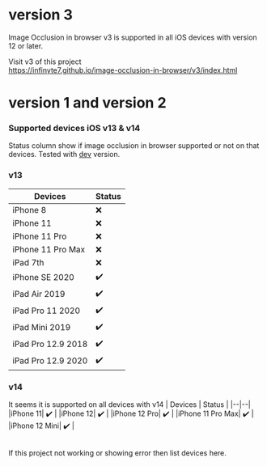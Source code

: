# version 3
Image Occlusion in browser v3 is supported in all iOS devices with version 12 or later.

Visit v3 of this project<br>
https://infinyte7.github.io/image-occlusion-in-browser/v3/index.html

# version 1 and version 2
### Supported devices iOS v13 & v14
Status column show if image occlusion in browser supported or not on that devices.
Tested with [dev](https://infinyte7.github.io/image-occlusion-in-browser/dev) version.
### v13
| Devices | Status |
|--|--|
|iPhone 8| :x: |
|iPhone 11| :x: |
|iPhone 11 Pro| :x: |
|iPhone 11 Pro Max| :x: |
|iPad 7th| :x: |
|iPhone SE 2020| :heavy_check_mark: |
|iPad Air 2019| :heavy_check_mark: |
iPad Pro 11 2020| :heavy_check_mark: |
|iPad Mini 2019| :heavy_check_mark: |
|iPad Pro 12.9 2018| :heavy_check_mark: |
|iPad Pro 12.9 2020| :heavy_check_mark: |


### v14
It seems it is supported on all devices with v14
| Devices | Status |
|--|--|
|iPhone 11| :heavy_check_mark: |
|iPhone 12| :heavy_check_mark: |
|iPhone 12 Pro| :heavy_check_mark: |
|iPhone 11 Pro Max| :heavy_check_mark: |
|iPhone 12 Mini| :heavy_check_mark: |

<br>
If this project not working or showing error then list devices here.